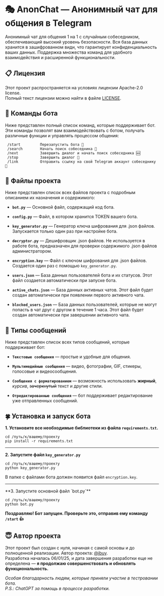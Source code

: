🎭 AnonChat — Анонимный чат для общения в Telegram
=========================

Анонимный чат для общения 1 на 1 с случайным собеседником, обеспечивающий высокий уровень безопасности.
Вся база данных хранится в зашифрованном видн, что гарантирует конфиденциальность ваших данных.
Поддержка множества команд для удобного взаимодействия и расширенной функциональности.

## 📋 Лицензия
Этот проект распространяется на условиях лицензии Apache-2.0 license.  
Полный текст лицензии можно найти в файле [LICENSE](./LICENSE).

## 🤖 Команды бота
Ниже представлен полный список команд, которые поддерживает бот.
Эти команды позволят вам взаимодействовать с ботом, получать различные функции и управлять процессом общения:
```
 /start         Перезапустить бота 🔄
 /search        Начать поиск собеседника 🔎
 /next          Завершить диалог и начать поиск собеседника 🆕
 /stop          Завершить диалог 🛑
 /link          Отправить ссылку на свой Telegram аккаунт собеседнику 🔗
```
## 📁 Файлы проекта
Ниже представлен список всех файлов проекта с подробным описанием их назначения и содержимого:

* **`bot.py`** — Основной файл, содержащий код бота.  
  
* **`config.py`** — Файл, в котором хранится TOKEN вашего бота.  
  
* **`key_generator.py`** — Генератор ключа шифрования для .json файлов. Запускается только один раз при настройке бота.  
  
* **`decryptor.py`** — Дешифровщик .json файлов. Не используется в работе бота, предназначен для проверки содержимого .json файлов администратором.  
  
* **`encryption.key`** — Файл с ключом шифрования для .json файлов. Создается один раз с помощью `key_generator.py`.  
  
* **`users.json`** — База данных пользователей бота и их статусов. Этот файл создается автоматически при запуске бота.  
  
* **`active_chats.json`** — База данных активных чатов. Этот файл будет создан автоматически при появлении первого активного чата.  
  
* **`blocked_users.json`** — База данных пользователей, которые не могут попасть в чат друг с другом в течение 1 часа. Этот файл будет создан автоматически при завершении активного чата.  

## 💭 Типы сообщений
Ниже представлен список всех типов сообщений, которые поддерживает бот:

* **`Текстовые сообщения`** — простые и удобные для общения.
  
* **`Мультимедийные сообщения`** — видео, фотографии, GIF, стикеры, голосовые и видеосообщения.
  
* **`Сообщения с форматированием`** — возможность использовать **жирный**, *курсив*, ~~зачеркнутый~~ текст и другие стили.
  
* **`Отредактированные сообщения`** — бот поддерживает редактирование уже отправленных сообщений.  

## 🍀 Установка и запуск бота

**1. Установите все необходимые библиотеки из файла `requirements.txt`.**
```
cd /путь/к/вашему/проекту
pip install -r requirements.txt
```
<hr>

**2. Запустите файл `key_generator.py`**
  
```
cd /путь/к/вашему/проекту
python key_generator.py
```
  
В папке с файлами бота должен появится файл `encryption.key`.
<hr>  
**3. Запустите основной файл `bot.py`**
  
```
cd /путь/к/вашему/проекту
python bot.py
```
  
**Поздравляю! Бот запущен. Проверьте это, отправив ему команду `/start` 👍**

## 😇 Автор проекта

Этот проект был создан с нуля, начиная с самой основы и до полноценной реализации. Автор проекта: [@ibuy](https://t.me/ibuzy).  
Разработка началась 06/01/25, и дата завершения разработки еще не определена — **я продолжаю совершенствовать и обновлять функциональность.**

*Особая благодарность людям, которые приняли участие в тестровании бота.*  
*P.S.: ChatGPT за помощь в процессе разработки.*

